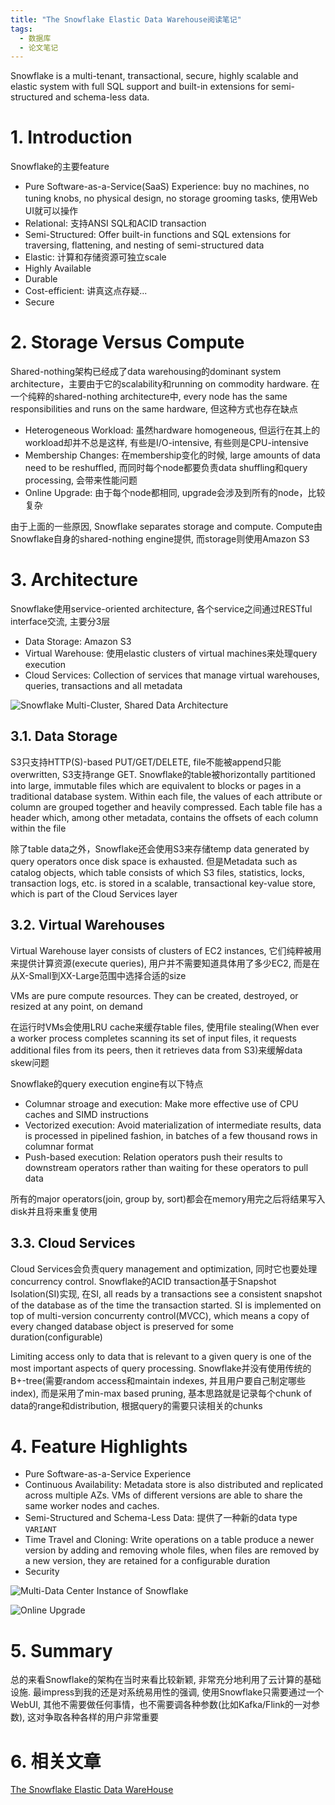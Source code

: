 ```yaml
---
title: "The Snowflake Elastic Data Warehouse阅读笔记"
tags:
  - 数据库
  - 论文笔记
---
```


Snowflake is a multi-tenant, transactional, secure, highly scalable and elastic system with full SQL support and built-in extensions for semi-structured and schema-less data.

# 1. Introduction

Snowflake的主要feature
- Pure Software-as-a-Service(SaaS) Experience: buy no machines, no tuning knobs, no physical design, no storage grooming tasks, 使用Web UI就可以操作
- Relational: 支持ANSI SQL和ACID transaction
- Semi-Structured: Offer built-in functions and SQL extensions for traversing, flattening, and nesting of semi-structured data
- Elastic: 计算和存储资源可独立scale
- Highly Available
- Durable
- Cost-efficient: 讲真这点存疑...
- Secure

# 2. Storage Versus Compute

Shared-nothing架构已经成了data warehousing的dominant system architecture，主要由于它的scalability和running on commodity hardware. 在一个纯粹的shared-nothing architecture中, every node has the same responsibilities and runs on the same hardware, 但这种方式也存在缺点
- Heterogeneous Workload: 虽然hardware homogeneous, 但运行在其上的workload却并不总是这样, 有些是I/O-intensive, 有些则是CPU-intensive
- Membership Changes: 在membership变化的时候, large amounts of data need to be reshuffled, 而同时每个node都要负责data shuffling和query processing, 会带来性能问题
- Online Upgrade: 由于每个node都相同, upgrade会涉及到所有的node，比较复杂

由于上面的一些原因, Snowflake separates storage and compute. Compute由Snowflake自身的shared-nothing engine提供, 而storage则使用Amazon S3

# 3. Architecture

Snowflake使用service-oriented architecture, 各个service之间通过RESTful interface交流, 主要分3层
- Data Storage: Amazon S3
- Virtual Warehouse: 使用elastic clusters of virtual machines来处理query execution
- Cloud Services: Collection of services that manage virtual warehouses, queries, transactions and all metadata

![Snowflake Multi-Cluster, Shared Data Architecture](../assets/images/2022-10-10-snowflake-paper-notes-1.png)

## 3.1. Data Storage

S3只支持HTTP(S)-based PUT/GET/DELETE, file不能被append只能overwritten, S3支持range GET. Snowflake的table被horizontally partitioned into large, immutable files which are equivalent to blocks or pages in a traditional database system. Within each file, the values of each attribute or column are grouped together and heavily compressed. Each table file has a header which, among other metadata, contains the offsets of each column within the file

除了table data之外，Snowflake还会使用S3来存储temp data generated by query operators once disk space is exhausted. 但是Metadata such as catalog objects, which table consists of which S3 files, statistics, locks, transaction logs, etc. is stored  in a scalable, transactional key-value store, which is part of the Cloud Services layer

## 3.2. Virtual Warehouses

Virtual Warehouse layer consists of clusters of EC2 instances, 它们纯粹被用来提供计算资源(execute queries), 用户并不需要知道具体用了多少EC2, 而是在从X-Small到XX-Large范围中选择合适的size

VMs are pure compute resources. They can be created, destroyed, or resized at any point, on demand

在运行时VMs会使用LRU cache来缓存table files, 使用file stealing(When ever a worker process completes scanning its set of input files, it requests additional files from its peers, then it retrieves data from S3)来缓解data skew问题

Snowflake的query execution engine有以下特点
- Columnar stroage and execution: Make more effective use of CPU caches and SIMD instructions
- Vectorized execution: Avoid materialization of intermediate results, data is processed in pipelined fashion, in batches of a few thousand rows in columnar format
- Push-based execution: Relation operators push their results to downstream operators rather than waiting for these operators to pull data

所有的major operators(join, group by, sort)都会在memory用完之后将结果写入disk并且将来重复使用

## 3.3. Cloud Services

Cloud Services会负责query management and optimization, 同时它也要处理concurrency control. Snowflake的ACID transaction基于Snapshot Isolation(SI)实现, 在SI, all reads by a transactions see a consistent snapshot of the database as of the time the transaction started. SI is implemented on top of multi-version concurrenty control(MVCC), which means a copy of every changed database object is preserved for some duration(configurable)

Limiting access only to data that is relevant to a given query is one of the most important aspects of query processing. Snowflake并没有使用传统的B+-tree(需要random access和maintain indexes, 并且用户要自己制定哪些index), 而是采用了min-max based pruning, 基本思路就是记录每个chunk of data的range和distribution, 根据query的需要只读相关的chunks

# 4. Feature Highlights
- Pure Software-as-a-Service Experience
- Continuous Availability: Metadata store is also distributed and replicated across multiple AZs. VMs of different versions are able to share the same worker nodes and caches.
- Semi-Structured and Schema-Less Data: 提供了一种新的data type `VARIANT`
- Time Travel and Cloning: Write operations on a table produce a newer version by adding and removing whole files, when files are removed by a new version, they are retained for a configurable duration
- Security

![Multi-Data Center Instance of Snowflake](../assets/images/2022-10-10-snowflake-paper-notes-2.png)

![Online Upgrade](../assets/images/2022-10-10-snowflake-paper-notes-3.png)

# 5. Summary

总的来看Snowflake的架构在当时来看比较新颖, 非常充分地利用了云计算的基础设施. 最impress到我的还是对系统易用性的强调, 使用Snowflake只需要通过一个WebUI, 其他不需要做任何事情，也不需要调各种参数(比如Kafka/Flink的一对参数), 这对争取各种各样的用户非常重要

# 6. 相关文章
[The Snowflake Elastic Data WareHouse](https://zhuanlan.zhihu.com/p/374475261)